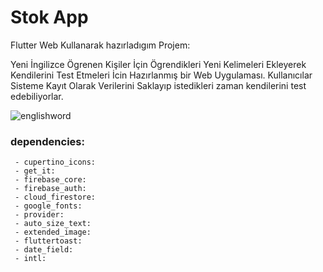 # Stok App

Flutter Web Kullanarak hazırladıgım Projem:

Yeni İngilizce Ögrenen Kişiler İçin Ögrendikleri Yeni Kelimeleri Ekleyerek Kendilerini Test Etmeleri İcin Hazırlanmış bir Web Uygulaması.
Kullanıcılar Sisteme Kayıt Olarak Verilerini Saklayıp istedikleri zaman kendilerini test edebiliyorlar.  

![englishword](https://user-images.githubusercontent.com/55949311/117519551-aad12100-afac-11eb-843e-027724f82099.gif)

### dependencies:
```
 - cupertino_icons: 
 - get_it:
 - firebase_core: 
 - firebase_auth: 
 - cloud_firestore: 
 - google_fonts: 
 - provider: 
 - auto_size_text: 
 - extended_image: 
 - fluttertoast: 
 - date_field: 
 - intl: 
```

